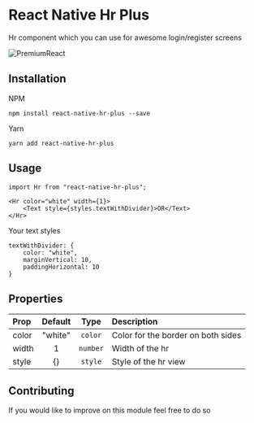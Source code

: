 # React Native Hr Plus

Hr component which you can use for awesome login/register screens

![PremiumReact](https://i.imgur.com/Wx054hF.png)

## Installation
NPM
```
npm install react-native-hr-plus --save
```

Yarn
```
yarn add react-native-hr-plus
```

## Usage
```
import Hr from "react-native-hr-plus";

<Hr color="white" width={1}>
    <Text style={styles.textWithDivider}>OR</Text>
</Hr>
```

Your text styles
```
textWithDivider: {
    color: "white",
    marginVertical: 10,
    paddingHorizontal: 10
}
```


## Properties

| Prop  | Default  | Type | Description |
| :------------ |:---------------:| :---------------:| :-----|
| color | "white" | `color` | Color for the border on both sides |
| width | 1 | `number` | Width of the hr |
| style | {} | `style` | Style of the hr view |

## Contributing

If you would like to improve on this module feel free to do so